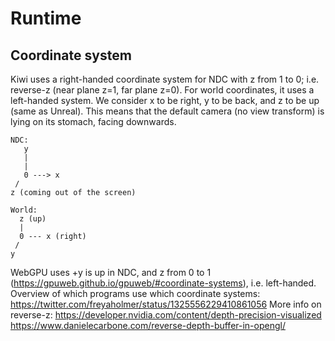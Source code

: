 # Runtime


## Coordinate system

Kiwi uses a right-handed coordinate system for NDC with z from 1 to 0; i.e. reverse-z (near plane z=1, far plane z=0). For world coordinates, it uses a left-handed system. We consider x to be right, y to be back, and z to be up (same as Unreal). This means that the default camera (no view transform) is lying on its stomach, facing downwards.

```
NDC:
   y
   |
   |
   0 ---> x
 /
z (coming out of the screen)

World:
  z (up)
  |
  0 --- x (right)
 /
y
```

WebGPU uses +y is up in NDC, and z from 0 to 1 (https://gpuweb.github.io/gpuweb/#coordinate-systems), i.e. left-handed.
Overview of which programs use which coordinate systems: https://twitter.com/freyaholmer/status/1325556229410861056
More info on reverse-z: https://developer.nvidia.com/content/depth-precision-visualized https://www.danielecarbone.com/reverse-depth-buffer-in-opengl/
